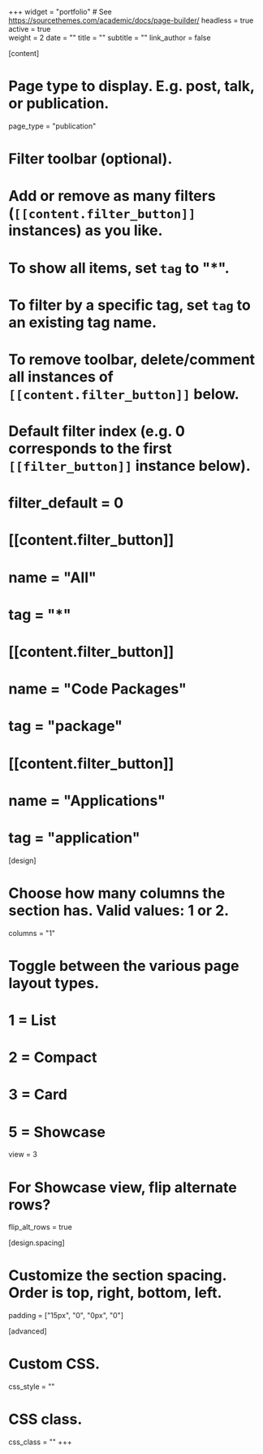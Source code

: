 +++
widget = "portfolio"  # See https://sourcethemes.com/academic/docs/page-builder/
headless = true 
active = true  
weight = 2
date = ""
title = ""
subtitle = ""
link_author = false

[content]
  # Page type to display. E.g. post, talk, or publication.
  page_type = "publication"
  
  # Filter toolbar (optional).
  # Add or remove as many filters (`[[content.filter_button]]` instances) as you like.
  # To show all items, set `tag` to "*".
  # To filter by a specific tag, set `tag` to an existing tag name.
  # To remove toolbar, delete/comment all instances of `[[content.filter_button]]` below.
  
  # Default filter index (e.g. 0 corresponds to the first `[[filter_button]]` instance below).
 # filter_default = 0
  
 # [[content.filter_button]]
 #   name = "All"
 #   tag = "*"
  
 # [[content.filter_button]]
 #   name = "Code Packages"
 #   tag = "package"
  
 # [[content.filter_button]]
 #   name = "Applications"
 #   tag = "application"


[design]
  # Choose how many columns the section has. Valid values: 1 or 2.
  columns = "1"

  # Toggle between the various page layout types.
  #   1 = List
  #   2 = Compact
  #   3 = Card
  #   5 = Showcase
  view = 3

  # For Showcase view, flip alternate rows?
  flip_alt_rows = true

[design.spacing]
  # Customize the section spacing. Order is top, right, bottom, left.
  padding = ["15px", "0", "0px", "0"] 
  
[advanced]
 # Custom CSS. 
 css_style = ""
 
 # CSS class.
 css_class = ""
+++
